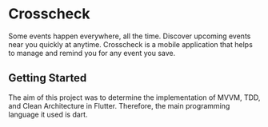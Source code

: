 # Crosscheck

Some events happen everywhere, all the time. Discover upcoming events near you quickly at anytime. Crosscheck is a mobile application that helps to manage and remind you for any event you save.

## Getting Started

The aim of this project was to determine the implementation of MVVM, TDD, and Clean Architecture in Flutter. Therefore, the main programming language it used is dart.
